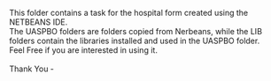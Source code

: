 This folder contains a task for the hospital form created using the NETBEANS IDE.<br>
The UASPBO folders are folders copied from Nerbeans, while the LIB folders contain the libraries installed and used in the UASPBO folder.<br>
Feel Free if you are interested in using it.<br><br>
Thank You -
